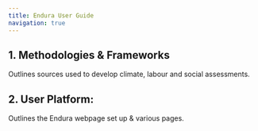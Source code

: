 ```yaml
---
title: Endura User Guide
navigation: true
---
```


## 1. Methodologies & Frameworks

Outlines sources used to develop climate, labour and social assessments.

## 2. User Platform:

Outlines the Endura webpage set up & various pages.
